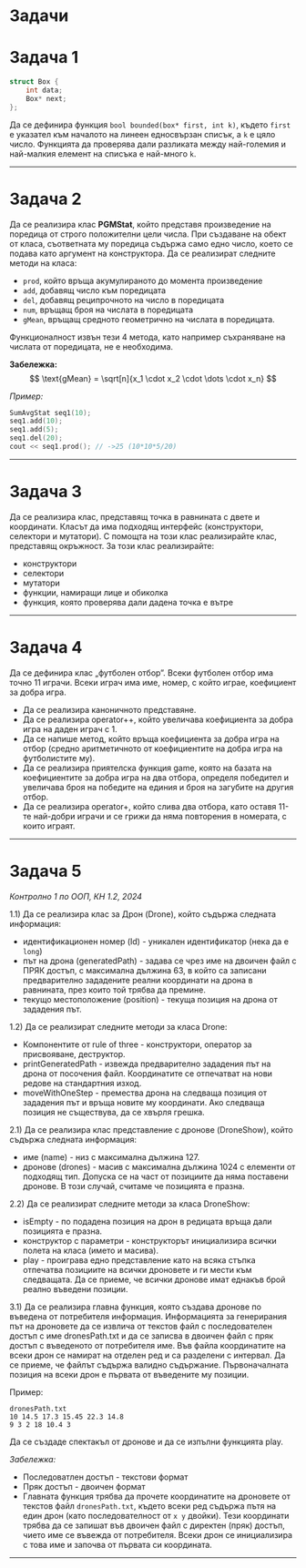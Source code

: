 # Задачи 

# Задача 1

```cpp
struct Box {
	int data;
	Box* next;
};
```

Да се дефинира функция `bool bounded(box* first, int k)`, където `first` е указател към началото на линеен едносвързан списък, а `k` е цяло число. Функцията да проверява дали разликата между най-големия и най-малкия елемент на списъка е най-много `k`.

---

# Задача 2

Да се реализира клас **PGMStat**, който представя произведение на поредица от строго положителни цели числа. При създаване на обект от класа, съответната му поредица съдържа само едно число, което се подава като аргумент на конструктора. Да се реализират следните методи на класа:

- `prod`, който връща акумулираното до момента произведение
- `add`, добавящ число към поредицата
- `del`, добавящ реципрочното на число в поредицата
- `num`, връщащ броя на числата в поредицата
- `gMean`, връщащ средното геометрично на числата в поредицата.

Функционалност извън тези 4 метода, като например съхраняване на числата от поредицата, не е необходима.

**Забележка:** $$
\text{gMean} = \sqrt[n]{x_1 \cdot x_2 \cdot \dots \cdot x_n}
$$

*Пример:*
```cpp
SumAvgStat seq1(10);  
seq1.add(10);  
seq1.add(5);  
seq1.del(20);  
cout << seq1.prod(); // ->25 (10*10*5/20)

```

---

# Задача 3
Да се реализира клас, представящ точка в равнината с двете и координати. Класът да има подходящ интерфейс (конструктори, селектори и мутатори). С помощта на този клас реализирайте клас, представящ окръжност. За този клас реализирайте:
- конструктори
- селектори
- мутатори
- функции, намиращи лице и обиколка
- функция, която проверява дали дадена точка е вътре

---

# Задача 4
Да се дефинира клас „футболен отбор”. Всеки футболен отбор има точно 11 играчи. Всеки играч има име, номер, с който играе, коефициент за добра игра.
- Да се реализира каноничното представяне.
- Да се реализира operator++, който увеличава коефициента за добра игра на даден играч с 1.
- Да се напише метод, който връща коефициента за добра игра на отбор (средно аритметичното от коефициентите на добра игра на футболистите му).
- Да се реализира приятелска функция game, която на базата на коефициентите за добра игра на два отбора, определя победител и увеличава броя на победите на единия и броя на загубите на другия отбор. 
- Да се реализира operator+, който слива два отбора, като оставя 11-те най-добри играчи и се грижи да няма повторения в номерата, с които играят.
---

# Задача 5 
*Контролно 1 по ООП, КН 1.2, 2024*

1.1)  Да се реализира клас за Дрон (Drone), който съдържа следната информация:
- идентификационен номер (Id) - уникален идентификатор (нека да е `long`)
- път на дрона (generatedPath) - задава се чрез име на двоичен файл с ПРЯК достъп, с
максимална дължина 63, в който са записани предварително зададените реални координати на дрона в равнината, през които той трябва да премине.
- текущо местоположение (position) - текуща позиция на дрона от зададения път.

1.2) Да се реализират следните методи за класа Drone:
-  Компонентите от rule of three - конструктори, оператор за присвояване, деструктор.
-  printGeneratedPath - извежда предварително зададения път на дрона от посочения файл.
Координатите се отпечатват на нови редове на стандартния изход.
- moveWithOneStep - премества дрона на следваща позиция от зададения път и връща
новите му координати. Ако следваща позиция не съществува, да се хвърля грешка.

2.1) Да се реализира клас представление с дронове (DroneShow), който съдържа следната
информация:
- име (name) - низ с максимална дължина 127.
- дронове (drones) - масив с максимална дължина 1024 с елементи от подходящ тип. Допуска се на част от позициите да няма поставени дронове. В този случай, считаме че позицията е
празна.

2.2) Да се реализират следните методи за класа DroneShow:
-  isEmpty - по подадена позиция на дрон в редицата връща дали позицията е празна.
- конструктор с параметри - конструкторът инициализира всички полета на класа (името
и масива).
- play - проиграва едно представление като на всяка стъпка отпечатва позициите на
всички дроновете и ги мести към следващата. Да се приеме, че всички дронове имат еднакъв
брой реално въведени позиции.

3.1) Да се реализира главна функция, която създава дронове по въведена от потребителя
информация. Информацията за генерирания път на дроновете да се извлича от текстов файл с последователен достъп с име dronesPath.txt и да се записва в двоичен файл с пряк достъп с
въведеното от потребителя име. Във файла координатите на всеки дрон се намират на отделен ред и са разделени с интервал. Да се приеме, че файлът съдържа валидно съдържание.
Първоначалната позиция на всеки дрон е първата от въведените му позиции.

Пример:
```
dronesPath.txt
10 14.5 17.3 15.45 22.3 14.8
9 3 2 18 10.4 3
```

Да се създаде спектакъл от дронове и да се изпълни функцията play.

*Забележка:* 
- Последоватлен достъп - текстови формат
- Пряк достъп - двоичен формат
- Главната функция трябва да прочете координатите на дроновете от текстов файл `dronesPath.txt`, където всеки ред съдържа пътя на един дрон (като последователност от `x y` двойки). Тези координати трябва да се запишат във двоичен файл с директен (пряк) достъп, чието име се въвежда от потребителя. Всеки дрон се инициализира с това име и започва от първата си координата.
---
